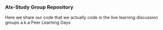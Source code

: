 ### Alx-Study Group Repository

Here we share our code that we actually code in the live learning discussion groups a.k.a Peer Learning Days


